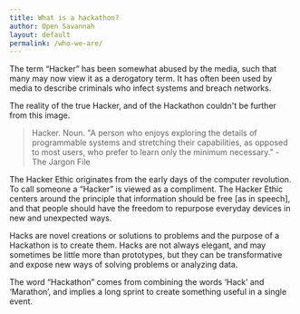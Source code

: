 ```yaml
---
title: What is a hackathon?
author: Open Savannah
layout: default
permalink: /who-we-are/
---
```


The term “Hacker” has been somewhat abused by the media, such that many may now view it as a derogatory term.  It has often been used by media to describe criminals who infect systems and breach networks.  

The reality of the true Hacker, and of the Hackathon couldn't be further from this image.

> Hacker. Noun. "A person who enjoys exploring the details of programmable systems and stretching their capabilities, as opposed to most users, who prefer to learn only the minimum necessary." - The Jargon File

The Hacker Ethic originates from the early days of the computer revolution. To call someone a “Hacker” is viewed as a compliment. The Hacker Ethic centers around the principle that information should be free [as in speech], and that people should have the freedom to repurpose everyday devices in new and unexpected ways.

Hacks are novel creations or solutions to problems and the purpose of a Hackathon is to create them.  Hacks are not always elegant, and may sometimes be little more than prototypes, but they can be transformative and expose new ways of solving problems or analyzing data.

The word “Hackathon” comes from combining the words ‘Hack’ and ‘Marathon’, and implies a long sprint to create something useful in a single event.
